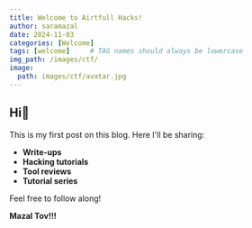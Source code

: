 ```yaml
---
title: Welcome to Airtfull Hacks!
author: saramazal
date: 2024-11-03
categories: [Welcome]
tags: [welcome]     # TAG names should always be lowercase
img_path: /images/ctf/
image:
  path: images/ctf/avatar.jpg
---
```



## Hi👋

This is my first post on this blog. Here I'll be sharing:

- **Write-ups**
- **Hacking tutorials**
- **Tool reviews**
- **Tutorial series**

Feel free to follow along!

**Mazal Tov!!!**
